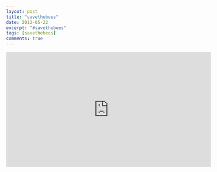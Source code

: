 ```yaml
---
layout: post
title: "savethebees"
date: 2012-05-22
excerpt: "#savethebees"
tags: [savethebees]
comments: true
---
```


<iframe width="560" height="315" src="https://www.youtube.com/embed/pyLTOI8CS-M" frameborder="0" allow="accelerometer; autoplay; encrypted-media; gyroscope; picture-in-picture" allowfullscreen></iframe>